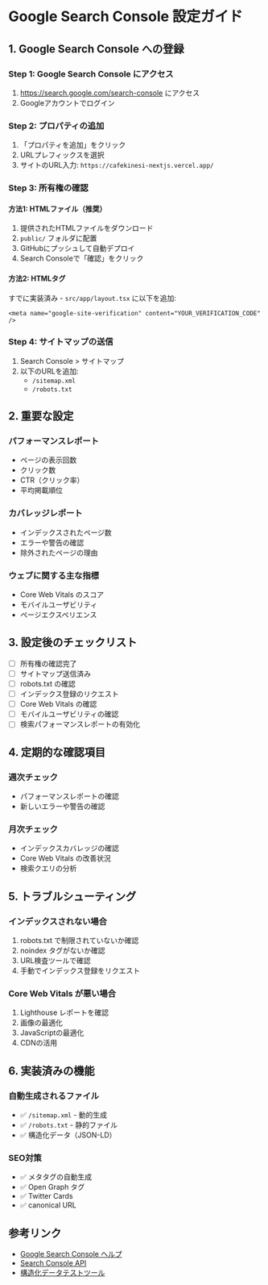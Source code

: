 # Google Search Console 設定ガイド

## 1. Google Search Console への登録

### Step 1: Google Search Console にアクセス
1. https://search.google.com/search-console にアクセス
2. Googleアカウントでログイン

### Step 2: プロパティの追加
1. 「プロパティを追加」をクリック
2. URLプレフィックスを選択
3. サイトのURL入力: `https://cafekinesi-nextjs.vercel.app/`

### Step 3: 所有権の確認

#### 方法1: HTMLファイル（推奨）
1. 提供されたHTMLファイルをダウンロード
2. `public/` フォルダに配置
3. GitHubにプッシュして自動デプロイ
4. Search Consoleで「確認」をクリック

#### 方法2: HTMLタグ
すでに実装済み - `src/app/layout.tsx` に以下を追加:
```tsx
<meta name="google-site-verification" content="YOUR_VERIFICATION_CODE" />
```

### Step 4: サイトマップの送信
1. Search Console > サイトマップ
2. 以下のURLを追加:
   - `/sitemap.xml`
   - `/robots.txt`

## 2. 重要な設定

### パフォーマンスレポート
- ページの表示回数
- クリック数
- CTR（クリック率）
- 平均掲載順位

### カバレッジレポート
- インデックスされたページ数
- エラーや警告の確認
- 除外されたページの理由

### ウェブに関する主な指標
- Core Web Vitals のスコア
- モバイルユーザビリティ
- ページエクスペリエンス

## 3. 設定後のチェックリスト

- [ ] 所有権の確認完了
- [ ] サイトマップ送信済み
- [ ] robots.txt の確認
- [ ] インデックス登録のリクエスト
- [ ] Core Web Vitals の確認
- [ ] モバイルユーザビリティの確認
- [ ] 検索パフォーマンスレポートの有効化

## 4. 定期的な確認項目

### 週次チェック
- パフォーマンスレポートの確認
- 新しいエラーや警告の確認

### 月次チェック
- インデックスカバレッジの確認
- Core Web Vitals の改善状況
- 検索クエリの分析

## 5. トラブルシューティング

### インデックスされない場合
1. robots.txt で制限されていないか確認
2. noindex タグがないか確認
3. URL検査ツールで確認
4. 手動でインデックス登録をリクエスト

### Core Web Vitals が悪い場合
1. Lighthouse レポートを確認
2. 画像の最適化
3. JavaScriptの最適化
4. CDNの活用

## 6. 実装済みの機能

### 自動生成されるファイル
- ✅ `/sitemap.xml` - 動的生成
- ✅ `/robots.txt` - 静的ファイル
- ✅ 構造化データ（JSON-LD）

### SEO対策
- ✅ メタタグの自動生成
- ✅ Open Graph タグ
- ✅ Twitter Cards
- ✅ canonical URL

## 参考リンク

- [Google Search Console ヘルプ](https://support.google.com/webmasters)
- [Search Console API](https://developers.google.com/webmaster-tools)
- [構造化データテストツール](https://search.google.com/structured-data/testing-tool)